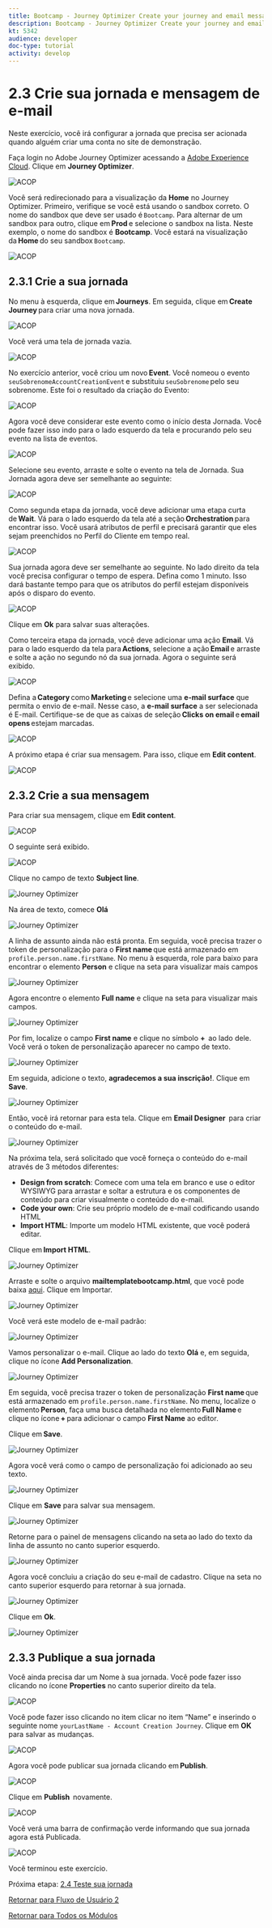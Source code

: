 ```yaml
---
title: Bootcamp - Journey Optimizer Create your journey and email message - Brazil
description: Bootcamp - Journey Optimizer Create your journey and email message - Brazil
kt: 5342
audience: developer
doc-type: tutorial
activity: develop
---
```

# 2.3 Crie sua jornada e mensagem de e-mail

Neste exercício, você irá configurar a jornada que precisa ser acionada quando alguém criar uma conta no site de demonstração. 

Faça login no Adobe Journey Optimizer acessando a [Adobe Experience Cloud](https://experience.adobe.com). Clique em **Journey Optimizer**.

![ACOP](./images/acophome.png)

Você será redirecionado para a visualização da **Home**  no Journey Optimizer. Primeiro, verifique se você está usando o sandbox correto. O nome do sandbox que deve ser usado é `Bootcamp`. Para alternar de um sandbox para outro, clique em **Prod** e selecione o sandbox na lista. Neste exemplo, o nome do sandbox é **Bootcamp**. Você estará na visualização da **Home** do seu sandbox `Bootcamp`. 

![ACOP](./images/acoptriglp.png)

## 2.3.1 Crie a sua jornada

No menu à esquerda, clique em **Journeys**. Em seguida, clique em **Create Journey** para criar uma nova jornada. 

![ACOP](./images/createjourney.png)

Você verá uma tela de jornada vazia.

![ACOP](./images/journeyempty.png)

No exercício anterior, você criou um novo **Event**. Você nomeou o evento `seuSobrenomeAccountCreationEvent` e substituiu `seuSobrenome` pelo seu sobrenome. Este foi o resultado da criação do Evento: 

![ACOP](./images/eventdone.png)

Agora você deve considerar este evento como o início desta Jornada. Você pode fazer isso indo para o lado esquerdo da tela e procurando pelo seu evento na lista de eventos.

![ACOP](./images/eventlist.png)

Selecione seu evento, arraste e solte o evento na tela de Jornada. Sua Jornada agora deve ser semelhante ao seguinte:

![ACOP](./images/journeyevent.png)

Como segunda etapa da jornada, você deve adicionar uma etapa curta de **Wait**. Vá para o lado esquerdo da tela até a seção **Orchestration** para encontrar isso. Você usará atributos de perfil e precisará garantir que eles sejam preenchidos no Perfil do Cliente em tempo real.

![ACOP](./images/journeywait.png)

Sua jornada agora deve ser semelhante ao seguinte. No lado direito da tela você precisa configurar o tempo de espera. Defina como 1 minuto. Isso dará bastante tempo para que os atributos do perfil estejam disponíveis após o disparo do evento.

![ACOP](./images/journeywait1.png)

Clique em **Ok** para salvar suas alterações.

Como terceira etapa da jornada, você deve adicionar uma ação **Email**. Vá para o lado esquerdo da tela para **Actions**, selecione a ação **Email** e arraste e solte a ação no segundo nó da sua jornada. Agora o seguinte será exibido. 

![ACOP](./images/journeyactions.png)

Defina a **Category** como **Marketing** e selecione uma **e-mail surface** que permita o envio de e-mail. Nesse caso, a **e-mail surface** a ser selecionada é E-mail. Certifique-se de que as caixas de seleção **Clicks on email** e **email opens** estejam marcadas. 

![ACOP](./images/journeyactions1.png)

A próximo etapa é criar sua mensagem. Para isso, clique em **Edit content**.

![ACOP](./images/journeyactions2.png)

## 2.3.2 Crie a sua mensagem

Para criar sua mensagem, clique em **Edit content**.

![ACOP](./images/journeyactions2.png)

O seguinte será exibido.

![ACOP](./images/journeyactions3.png)

Clique no campo de texto **Subject line**.

![Journey Optimizer](./images/msg5.png)

Na área de texto, comece **Olá**

![Journey Optimizer](./images/msg6.png)

A linha de assunto ainda não está pronta. Em seguida, você precisa trazer o token de personalização para o **First name** que está armazenado em `profile.person.name.firstName`. No menu à esquerda, role para baixo para encontrar o elemento **Person** e clique na seta para visualizar mais campos

![Journey Optimizer](./images/msg7.png)

Agora encontre o elemento **Full name** e clique na seta para visualizar mais campos.

![Journey Optimizer](./images/msg8.png)

Por fim, localize o campo **First name** e clique no símbolo **+**  ao lado dele. Você verá o token de personalização aparecer no campo de texto.

![Journey Optimizer](./images/msg9.png)

Em seguida, adicione o texto, **agradecemos a sua inscrição!**. Clique em **Save**.

![Journey Optimizer](./images/msg10.png)

Então, você irá retornar para esta tela. Clique em **Email Designer**  para criar o conteúdo do e-mail. 

![Journey Optimizer](./images/msg11.png)

Na próxima tela, será solicitado que você forneça o conteúdo do e-mail através de 3 métodos diferentes: 

- **Design from scratch**: Comece com uma tela em branco e use o editor WYSIWYG para arrastar e soltar a estrutura e os componentes de conteúdo para criar visualmente o conteúdo do e-mail. 
- **Code your own**: Crie seu próprio modelo de e-mail codificando usando HTML 
- **Import HTML**: Importe um modelo HTML existente, que você poderá editar. 

Clique em **Import HTML**. 

![Journey Optimizer](./images/msg12.png)

Arraste e solte o arquivo **mailtemplatebootcamp.html**, que você pode baixa [aqui](../../assets/html/mailtemplatebootcamp.html.zip). Clique em Importar.

![Journey Optimizer](./images/msg13.png)

Você verá este modelo de e-mail padrão:

![Journey Optimizer](./images/msg14.png)

Vamos personalizar o e-mail. Clique ao lado do texto **Olá** e, em seguida, clique no ícone **Add Personalization**.

![Journey Optimizer](./images/msg35.png)

Em seguida, você precisa trazer o token de personalização **First name** que está armazenado em `profile.person.name.firstName`. No menu, localize o elemento **Person**, faça uma busca detalhada no elemento **Full Name** e clique no ícone **+** para adicionar o campo **First Name** ao editor.

Clique em **Save**. 

![Journey Optimizer](./images/msg36.png)

Agora você verá como o campo de personalização foi adicionado ao seu texto. 

![Journey Optimizer](./images/msg37.png)

Clique em **Save** para salvar sua mensagem.

![Journey Optimizer](./images/msg55.png)

Retorne para o painel de mensagens clicando na seta ao lado do texto da linha de assunto no canto superior esquerdo. 

![Journey Optimizer](./images/msg56.png)

Agora você concluiu a criação do seu e-mail de cadastro. Clique na seta no canto superior esquerdo para retornar à sua jornada. 

![Journey Optimizer](./images/msg57.png)

Clique em **Ok**.

![Journey Optimizer](./images/msg57a.png)

## 2.3.3 Publique a sua jornada

Você ainda precisa dar um Nome à sua jornada. Você pode fazer isso clicando no ícone **Properties** no canto superior direito da tela.

![ACOP](./images/journeyname.png)

Você pode fazer isso clicando no item clicar no item “Name” e inserindo o seguinte nome `yourLastName - Account Creation Journey`. Clique em **OK** para salvar as mudanças.

![ACOP](./images/journeyname1.png)

Agora você pode publicar sua jornada clicando em **Publish**.

![ACOP](./images/publishjourney.png)

Clique em **Publish**  novamente. 

![ACOP](./images/publish1.png)

Você verá uma barra de confirmação verde informando que sua jornada agora está Publicada. 

![ACOP](./images/published.png)

Você terminou este exercício.

Próxima etapa: [2.4 Teste sua jornada](./ex4.md)

[Retornar para Fluxo de Usuário 2](./uc2.md)

[Retornar para Todos os Módulos](../../overview.md)